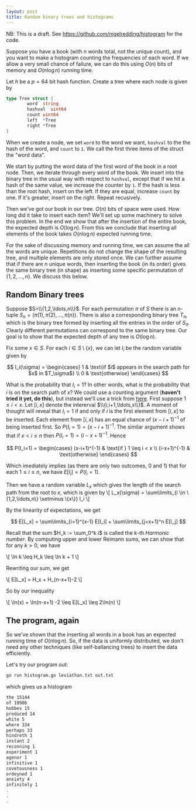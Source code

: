 ```yaml
---
layout: post
title: Random binary trees and histograms
---
```

NB: This is a draft.
    See https://github.com/nigelredding/histogram for the code.

Suppose you have a book (with $n$ words total, not the unique count), and you want to make a histogram counting the frequencies of each word. If we allow a very small chance of failure, we can do this using $O(n)$ bits of memory and $O(n \log n)$ running time.

Let $h$ be a $p=64$ bit hash function. Create a tree where each node is given by
```go
type Tree struct {
        word  string
        hashval  uint64
        count uint64
        left  *Tree
        right *Tree
}
```
When we create a node, we set ``word`` to the word we want, ```hashval``` to the the hash of the word, and ```count``` to ```1```. We call the first three items of the struct the "word data".

We start by putting the word data of the first word of the book in a root node. Then, we iterate through every word of the book. We insert into the binary tree in the usual way with respect to ```hashval```, except that if we hit a hash of the same value, we increase the counter by ```1```. If the hash is less than the root hash, insert on the left. If they are equal, increase ```count``` by one. If it's greater, insert on the right. Repeat recusively.

Then we've got our book in our tree. $O(n)$ bits of space were used. How long did it take to insert each item? We'll set up some machinery to solve this problem. In the end we show that after the insertion of the entire book, the expected depth is $O(\log n)$. From this we conclude that inserting all elements of the book takes $O(n \log n)$ expected running time.

For the sake of discussing memory and running time, we can assume the all the words are unique. Repetitions do not change the shape of the resulting tree,
and multiple elements are only stored once. We can further assume that if there are $n$ unique words, then inserting the book (in its order)
gives the same binary tree (in shape) as inserting some specific permutation of $\{1,2,\ldots,n\}$. We discuss this below. 


## Random Binary trees

Suppose $S=\\{1,2,\ldots,n\\}$. For each permutation $\pi$ of $S$ there is an $n$-tuple $S_\pi = (\pi(1), \pi(2), \ldots, \pi(n))$. There is also a corresponding binary tree $T_\pi$, which is the binary tree formed by inserting all the entries in the order of $S_\pi$. Clearly different permutations can correspond to the same binary tree.
Our goal is to show that the expected depth of any tree is $O(\log n)$.

Fix some $x \in S$. For each $i \in S \setminus \{x\}$, we can let $I_i$ be the random variable given by

$$
I_i(\sigma)  =
\begin{cases}
	1 & \text{if $i$ appears in the search path for $x$ in $T_\sigma$} \\
	0 & \text{otherwise}
\end{cases}
$$

What is the probability that $I_i=1$? In other words, what is the probability that
$i$ is on the search path of $x$? We could use a counting argument (**haven't tried it yet, do this**), but instead we'll
use a trick from [here](http://opendatastructures.org/versions/edition-0.1d/ods-java/node40.html).
First suppose $1 \leq i < x$. Let $[i,x]$ denote the intererval $\\{i,i+1,\ldots,x\\}$. 
A moment of thought will reveal that $I_i=1$ if and only if $i$ is the first element from $[i,x]$
to be inserted. Each element from $[i,x]$ has an equal chance of $(x-i+1)^{-1}$ of being inserted first. So $P(I_i=1)=(x-i+1)^{-1}$.
The similar argument shows that if $x < i \leq n$ then $P(I_i=1)=(i-x+1)^{-1}$. Hence

$$
P(I_i=1) =
\begin{cases}
        (x-i+1)^{-1} & \text{if } 1 \leq i < x \\
        (i-x+1)^{-1} & \text{otherwise}
\end{cases}
$$

Which imediately implies (as there are only two outcomes, $0$ and $1$) that for each $1 \leq i \leq n$,
we have $E[I_i] = P(I_i=1)$. 

Then we have a random variable $L_x$ which gives the length of the search path from the root to $x$, which is given by
\\[
L_x(\sigma) = \sum\limits_{i \in \\{1,2,\ldots,n\\} \setminus \\{x\\}} I_i
\\]

By the linearity of expectations, we get

$$
	E[L_x] = \sum\limits_{i=1}^{x-1} E[I_i] + \sum\limits_{j=x+1}^n E[I_j]
$$

Recall that the sum $H_k := \sum_0^k i$ is called the $k$-th *Harmonic number*. By computing upper
and lower Reimann sums, we can show 
that for any $k>0$, we have

\\[
	\ln k \leq H_k \leq \ln k + 1
\\]

Rewriting our sum, we get 

\\[
	E[L_x] = H_x + H_{n-x+1}-2
\\]

So by our inequality

\\[
	\ln(x) + \ln(n-x+1) -2 \leq E[L_x] \leq 2\ln(n)
\\]

## The program, again
So we've shown that the inserting all words in a book has an expected running time of $O(n \log n)$. 
So, if the data is uniformly distributed, we don't need any other techniques (like
self-ballancing trees) to insert the data efficiently.

Let's try our program out:

```bash
go run histogram.go leviathan.txt out.txt
```

which gives us a histogram
```bash 
the 15144
of 10986
hobbes 15
produced 14
white 5
where 334
perhaps 33
hindreth 1
instant 2
reconning 1
experiment 1
agenor 1
infinitive 1
covetousness 1
ordeyned 1
anxiety 4
infinitely 1
.
.
.
```
